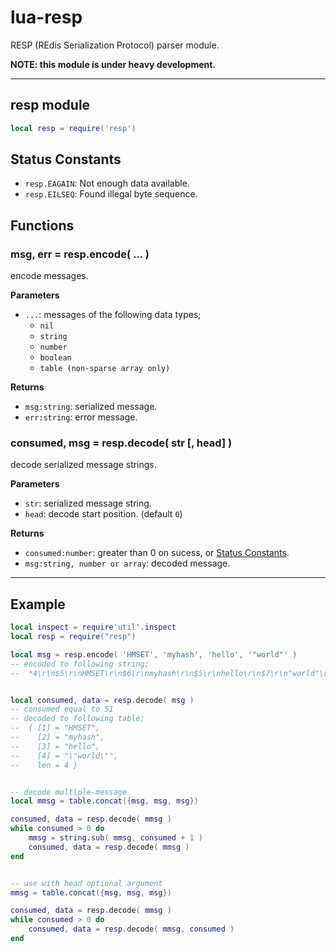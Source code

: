 # lua-resp

RESP (REdis Serialization Protocol) parser module.

**NOTE: this module is under heavy development.**

---

## resp module


```lua
local resp = require('resp')
```


## Status Constants

- `resp.EAGAIN`: Not enough data available.
- `resp.EILSEQ`: Found illegal byte sequence.


## Functions


### msg, err = resp.encode( ... )

encode messages.

**Parameters**

- `...`: messages of the following data types;
    - `nil`
    - `string`
    - `number`
    - `boolean`
    - `table (non-sparse array only)`

**Returns**

- `msg:string`: serialized message.
- `err:string`: error message.


### consumed, msg = resp.decode( str [, head] )

decode serialized message strings.

**Parameters**

- `str`: serialized message string.
- `head`: decode start position. (default `0`)

**Returns**

- `consumed:number`: greater than 0 on sucess, or [Status Constants](#status-constants).
- `msg:string, number or array`: decoded message.


---


## Example

```lua
local inspect = require'util'.inspect
local resp = require("resp")

local msg = resp.encode( 'HMSET', 'myhash', 'hello', '"world"' )
-- encoded to following string;
--  *4\r\n$5\r\nHMSET\r\n$6\r\nmyhash\r\n$5\r\nhello\r\n$7\r\n"world"\r\n


local consumed, data = resp.decode( msg )
-- consumed equal to 51
-- decoded to following table;
--  { [1] = "HMSET",
--    [2] = "myhash",
--    [3] = "hello",
--    [4] = "\"world\"",
--    len = 4 }


-- decode multiple-message
local mmsg = table.concat({msg, msg, msg})

consumed, data = resp.decode( mmsg )
while consumed > 0 do
    mmsg = string.sub( mmsg, consumed + 1 )
    consumed, data = resp.decode( mmsg )
end


-- use with head optional argument
mmsg = table.concat({msg, msg, msg})

consumed, data = resp.decode( mmsg )
while consumed > 0 do
    consumed, data = resp.decode( mmsg, consumed )
end
```

